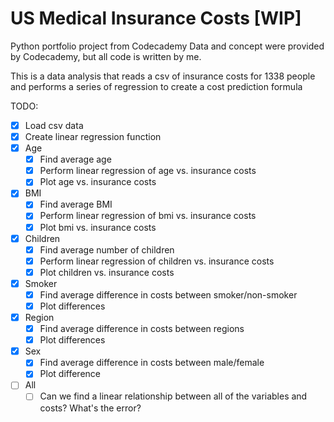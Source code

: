 # US Medical Insurance Costs [WIP]

Python portfolio project from Codecademy
Data and concept were provided by Codecademy, but all code is written by me.

This is a data analysis that reads a csv of insurance costs for 1338 people and performs a series of regression to create a cost prediction formula

TODO: 
- [x] Load csv data
- [x] Create linear regression function
- [x] Age
  - [x] Find average age
  - [x] Perform linear regression of age vs. insurance costs
  - [x] Plot age vs. insurance costs
- [x] BMI
  - [x] Find average BMI
  - [x] Perform linear regression of bmi vs. insurance costs
  - [x] Plot bmi vs. insurance costs
- [x] Children
  - [x] Find average number of children
  - [x] Perform linear regression of children vs. insurance costs
  - [x] Plot children vs. insurance costs
- [x] Smoker
  - [x] Find average difference in costs between smoker/non-smoker
  - [x] Plot differences
- [x] Region
  - [x] Find average difference in costs between regions
  - [x] Plot differences
- [x] Sex
  - [x] Find average difference in costs between male/female
  - [x] Plot difference
- [ ] All
  - [ ] Can we find a linear relationship between all of the variables and costs? What's the error?
